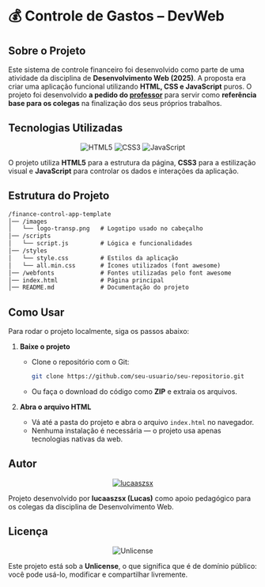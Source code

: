 # 💰 Controle de Gastos – DevWeb

## Sobre o Projeto

Este sistema de controle financeiro foi desenvolvido como parte de uma atividade da disciplina de **Desenvolvimento Web (2025)**. A proposta era criar uma aplicação funcional utilizando **HTML, CSS e JavaScript** puros. O projeto foi desenvolvido **a pedido do [professor](https://github.com/ilderlandio)** para servir como **referência base para os colegas** na finalização dos seus próprios trabalhos.

## Tecnologias Utilizadas

<p align="center">
  <img src="https://img.shields.io/badge/HTML5-E34F26?style=for-the-badge&logo=html5&logoColor=white" alt="HTML5">
  <img src="https://img.shields.io/badge/CSS3-1572B6?style=for-the-badge&logo=css3&logoColor=white" alt="CSS3">
  <img src="https://img.shields.io/badge/JavaScript-F7DF1E?style=for-the-badge&logo=javascript&logoColor=black" alt="JavaScript">
</p>

<p>
  O projeto utiliza <b>HTML5</b> para a estrutura da página, <b>CSS3</b> para a estilização visual e <b>JavaScript</b> para controlar os dados e interações da aplicação.
</p>

## Estrutura do Projeto

```md
/finance-control-app-template
│── /images
│   └── logo-transp.png   # Logotipo usado no cabeçalho
│── /scripts
│   └── script.js         # Lógica e funcionalidades
│── /styles
│   └── style.css         # Estilos da aplicação
│   └── all.min.css       # Ícones utilizados (font awesome)
│── /webfonts             # Fontes utilizadas pelo font awesome
│── index.html            # Página principal
│── README.md             # Documentação do projeto
```

## Como Usar  

Para rodar o projeto localmente, siga os passos abaixo:

1. **Baixe o projeto**  
   - Clone o repositório com o Git:  
     ```sh
     git clone https://github.com/seu-usuario/seu-repositorio.git
     ```
   - Ou faça o download do código como **ZIP** e extraia os arquivos.

2. **Abra o arquivo HTML**  
   - Vá até a pasta do projeto e abra o arquivo `index.html` no navegador.  
   - Nenhuma instalação é necessária — o projeto usa apenas tecnologias nativas da web.

## Autor

<p align="center">
  <a href="https://github.com/lucaaszsx">
    <img src="https://img.shields.io/badge/GitHub-lucaaszsx-181717?style=for-the-badge&logo=github" alt="lucaaszsx">
  </a>
</p>

<p>
  Projeto desenvolvido por <b>lucaaszsx (Lucas)</b> como apoio pedagógico para os colegas da disciplina de Desenvolvimento Web.
</p>

## Licença

<p align="center">
  <img src="https://img.shields.io/badge/License-Unlicense-blue?style=for-the-badge" alt="Unlicense">
</p>

Este projeto está sob a **Unlicense**, o que significa que é de domínio público: você pode usá-lo, modificar e compartilhar livremente.
